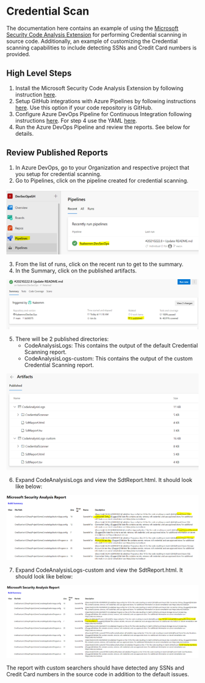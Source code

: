 # Credential Scan

The documentation here contains an example of using the [Microsoft Security Code Analysis Extension](https://docs.microsoft.com/en-us/azure/security/develop/security-code-analysis-overview) for performing Credential scanning in source code. Additionally, an example of customizing the Credential scanning capabilities to include detecting SSNs and Credit Card numbers is provided. 

## High Level Steps

1) Install the Microsoft Security Code Analysis Extension by following instruction [here](https://docs.microsoft.com/en-us/azure/security/develop/security-code-analysis-onboard#onboarding-the-microsoft-security-code-analysis-extension).
2) Setup GitHub integrations with Azure Pipelines by following instructions [here](https://www.azuredevopslabs.com/labs/vstsextend/github-azurepipelines/#task-1-installing-azure-pipelines-from-github-marketplace). Use this option if your code repository is GitHub.
3) Configure Azure DevOps Pipeline for Continuous Integration following instructions [here](https://www.azuredevopslabs.com/labs/vstsextend/github-azurepipelines/#task-1-installing-azure-pipelines-from-github-marketplace). For step 4 use the YAML [here](https://github.com/fsaleemm/DevSecOps).
4) Run the Azure DevOps Pipeline and review the reports. See below for details.

## Review Published Reports

1) In Azure DevOps, go to your Organization and respective project that you setup for credential scanning.
2) Go to Pipelines, click on the pipeline created for credential scanning.

![](/images/ss1.png)

3) From the list of runs, click on the recent run to get to the summary.
4) In the Summary, click on the published artifacts.

![](/images/ss2.png)

5) There will be 2 published directories:
    - CodeAnalysisLogs: This contains the output of the default Credential Scanning report.
    - CodeAnalysisLogs-custom: This contains the output of the custom Credential Scanning report.

![](/images/ss3.png)

6) Expand CodeAnalysisLogs and view the SdtReport.html. It should look like below:

![](/images/ss4.png)

7) Expand CodeAnalysisLogs-custom and view the SdtReport.html. It should look like below:

![](/images/ss5.png)

The report with custom searchers should have detected any SSNs and Credit Card numbers in the source code in addition to the default issues.